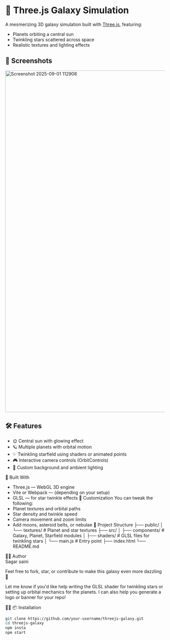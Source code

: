# 🌌 Three.js Galaxy Simulation

A mesmerizing 3D galaxy simulation built with [Three.js](https://threejs.org), featuring:
- Planets orbiting a central sun
- Twinkling stars scattered across space
- Realistic textures and lighting effects



## 📸 Screenshots

<img width="1919" height="1079" alt="Screenshot 2025-09-01 112908" src="https://github.com/user-attachments/assets/1019121a-919c-4247-aea7-d3c3644f3272" />


## 🛠 Features

- 🌞 Central sun with glowing effect
- 🪐 Multiple planets with orbital motion
- ✨ Twinkling starfield using shaders or animated points
- 🎮 Interactive camera controls (OrbitControls)
- 🌌 Custom background and ambient lighting


🧱 Built With
- Three.js — WebGL 3D engine
- Vite or Webpack — (depending on your setup)
- GLSL — for star twinkle effects
🎨 Customization
You can tweak the following:
- Planet textures and orbital paths
- Star density and twinkle speed
- Camera movement and zoom limits
- Add moons, asteroid belts, or nebulae
📁 Project Structure
├── public/
│   └── textures/         # Planet and star textures
├── src/
│   ├── components/       # Galaxy, Planet, Starfield modules
│   ├── shaders/          # GLSL files for twinkling stars
│   └── main.js           # Entry point
├── index.html
└── README.md

🧑‍🚀 Author </br>
Sagar saini</br>


Feel free to fork, star, or contribute to make this galaxy even more dazzling 🌠

Let me know if you'd like help writing the GLSL shader for twinkling stars or setting up orbital mechanics for the planets. I can also help you generate a logo or banner for your repo!


📦 Installation

```bash
git clone https://github.com/your-username/threejs-galaxy.git
cd threejs-galaxy
npm insta
npm start
